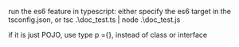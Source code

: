 run the es6 feature in typescript: either specify the es6 target in the tsconfig.json, or tsc .\doc_test.ts | node .\doc_test.js

if it is just POJO, use type p ={}, instead of class or interface 